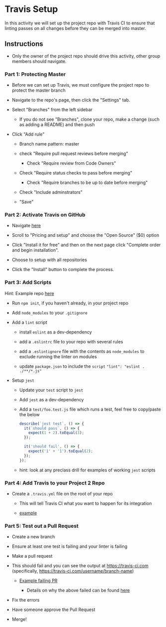 # Travis Setup

In this activity we will set up the project repo with Travis CI to ensure that linting passes on all changes before they can be merged into master.

## Instructions

- Only the owner of the project repo should drive this activity, other group members should navigate.

### Part 1: Protecting Master

- Before we can set up Travis, we must configure the project repo to protect the master branch

- Navigate to the repo's page, then click the "Settings" tab.

- Select "Branches" from the left sidebar

  - If you do not see "Branches", clone your repo, make a change (such as adding a README) and then push

- Click "Add rule"

  - Branch name pattern: master

  - check "Require pull request reviews before merging"

    - Check "Require review from Code Owners"

  - Check "Require status checks to pass before merging"

    - Check "Require branches to be up to date before merging"

  - Check "Include adminstrators"

  - "Save"

### Part 2: Activate Travis on GitHub

- Navigate [here](https://github.com/marketplace/travis-ci)

- Scroll to "Pricing and setup" and choose the "Open Source" (\$0) option

- Click "Install it for free" and then on the next page click "Complete order and begin installation".

- Choose to setup with all repositories

- Click the "Install" button to complete the process.

### Part 3: Add Scripts

Hint: Example repo [here](https://github.com/spencer-shadley/test-travis)

- Run `npm init`, if you haven't already, in your project repo

- Add `node_modules` to your `.gitignore`

- Add a `lint` script

  - install `eslint` as a dev-dependency

  - add a `.eslintrc` file to your repo with several rules

  - add a `.eslintignore` file with the contents as `node_modules` to exclude running the linter on modules

  - update `package.json` to include the `script` `"lint": "eslint . ./**/*.js"`

- Setup `jest`

  - Update your `test` script to `jest`

  - Add `jest` as a dev-dependency

  - Add a `test/foo.test.js` file which runs a test, feel free to copy/paste the below

    ```js
    describe(`jest test`, () => {
      it(`should pass`, () => {
        expect(1 + 2).toEqual(3);
      });

      it('should fail', () => {
        expect('1' + '1').toEqual(2);
      });
    });
    ```

  - hint: look at any preclass drill for examples of working `jest` scripts

### Part 4: Add Travis to your Project 2 Repo

- Create a `.travis.yml` file on the root of your repo

  - This will tell Travis CI what you want to happen for its integration

  - [example](https://github.com/spencer-shadley/test-travis/blob/master/.travis.yml)

### Part 5: Test out a Pull Request

- Create a new branch

- Ensure at least one test is failing and your linter is failing

- Make a pull request

- This should fail and you can see the output at https://travis-ci.com (specifically, https://travis-ci.com/username/branch-name)

  - [Example failing PR](https://github.com/spencer-shadley/test-travis/pull/1)

    - Details on why the above failed can be found [here](https://travis-ci.com/spencer-shadley/test-travis/builds/151279919)

- Fix the errors

- Have someone approve the Pull Request

- Merge!
